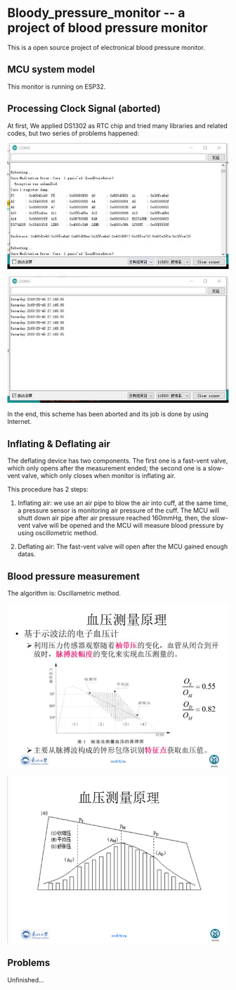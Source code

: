 # Bloody_pressure_monitor -- a project of blood pressure monitor
This is a open source project of electronical blood pressure monitor.

## MCU system model
This monitor is running on ESP32.

## Processing Clock Signal (aborted) 
At first, We applied DS1302 as RTC chip and tried many libraries and related codes, but two series of problems happened:

![alt text](images/error1.jpg  "Title")

![alt text](images/error2.jpg  "Title")

In the end, this scheme has been aborted and its job is done by using Internet.

## Inflating & Deflating air
The deflating device has two components. The first one is a fast-vent valve, which only opens after the measurement ended; the second one is a slow-vent valve, which only closes when monitor is inflating air. 

This procedure has 2 steps:
1. Inflating air: we use an air pipe to blow the air into cuff, at the same time, a pressure sensor is monitoring air pressure of the cuff. The MCU will shutt down air pipe after air pressure reached 160mmHg, then, the slow-vent valve will be opened and the MCU will measure blood pressure by using oscillometric method.

2. Deflating air: The fast-vent valve will open after the MCU gained enough datas.

## Blood pressure measurement
The algorithm is: Oscillametric method.

![alt text](images/微信图片_20180629215533.jpg  "Title")

![alt text](images/原理.png  "Title")

## Problems
Unfinished...